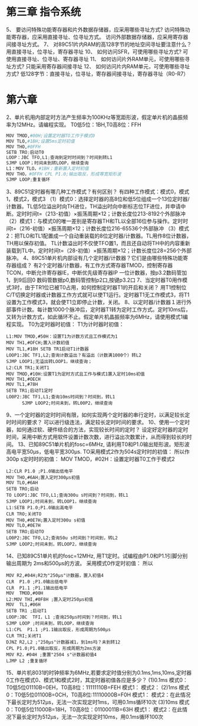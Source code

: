 
# 第三章 指令系统
5、 要访问特殊功能寄存器和片外数据存储器，应采用哪些寻址方式?
访问特殊功能寄存器，应采用直接寻址、位寻址方式。
访问外部数据存储器，应采用寄存器间接寻址方式。
7、 对89C51片内RAM的高128字节的地址空间寻址要注意什么？
用直接寻址，位寻址，寄存器寻址
10、   如何访问SFR，可使用哪些寻址方式?
可使用直接寻址、位寻址、寄存器寻址
11、  如何访问片外RAM单元，可使用哪些寻址方式?
    只能采用寄存器间接寻址
12、  如何访问片内RAM单元，可使用哪些寻址方式?
    低128字节：直接寻址，位寻址，寄存器间接寻址，寄存器寻址（R0-R7）



# 第六章
2、单片机用内部定时方法产生频率为100KHz等宽距形波，假定单片机的晶振频率为12MHz。请编程实现。
T0低5位：1BH,T0高8位：FFH
```python
MOV TMOD,#00H;设置定时器TO工作于模式0
MOV TLO,#1BH;设置5ms定时初值
MOV THO,#0FFH 
SETB TRO;启动T0
LOOP：JBC TFO,L1;查询到定时时间到？时间到转L1
SJMP LOOP；时间未到转LOOP，继续查询
L1：MOV TLO，#1BH；重新置入定时初值
MOV THO，#OFFH CPL P1.0;输出取反，形成等宽矩形波
SJMP LOOP;重复循环
```
3、89C51定时器有哪几种工作模式？有何区别？
有四种工作模式：模式0，模式1，模式2，模式3
（1）模式0：选择定时器的高8位和低5位组成一个13位定时器/计数器。TL低5位溢出时向TH进位，TH溢出时向中断标志位TF进位，并申请中断。定时时间t=（213-初值）×振荡周期×12；计数长度位213-8192个外部脉冲
（2）模式1：与模式0的唯一差别是寄存器TH和TL以全部16位参与操作。定时时间t=（216-初值）×振荡周期×12；计数长度位216-65536个外部脉冲
（3）模式2：把TLO和TL1配置成一个自动重装载的8位定时器/计数器。TL用作8位计数器，TH用以保存初值。
TL计数溢出时不仅使TFO置1，而且还自动将TH中的内容重新装载到TL中。定时时间t=（28-初值）×振荡周期×12；计数长度位28=256个外部脉冲。
4、89C51单片机内部设有几个定时器/计数器？它们是由哪些特殊功能寄存器组成？
有2个定时器/计数器，有工作方式寄存器TMOD，控制寄存器TCON，中断允许寄存器IE，中断优先级寄存器IP
一位计数器，按p3.2数码管加1，到9后回0 数码管数据p0,数码管控制p2口,按键p3.2口
7、当定时器T0用作模式3时，由于TR1位已被T0占用，如何控制定时器T1的开启和关闭？
用T1控制位C/T切换定时器或计数器工作方式就可以使T1运行。定时器T1无工作模式3，将T1设置为工作模式3，就会使T1立即停止计数，关闭。
8、以定时器/计数器１进行外部事件计数。每计数1000个脉冲后，定时器T1转为定时工作方式。定时10ms后，又转为计数方式，如此循环不止。假定单片机晶振频率为6MHz，请使用模式1编程实现。
T0为定时器时初值：
T1为计时器时初值：

```x86asm
L1:MOV TMOD,#50H：设置T1为计数方式且工作模式为1
MOV TH1,#OFCH;置入计数初值
MOV TL1,#18H SETB TR1启动T1计数器
LOOP1:JBC TF1,L2;查询计数溢出？有溢出（计数满1000个）转L2
SJMP LOOP1;无溢出转LOOP1，继续查询；
L2:CLR TR1;关闭T1
MOV TMOD,#10H:设置T1为定时方式且工作与模式1置入定时10ms初值
MOV TH1,#OECH 
MOV TL1,#78H 
SETB TR1;启动T1定时
LO0P2:JBC TF1,L1;查询10ms时间到？时间到，转L1
      SJMP LOOP2;时间未到，转L00P2，继续查询
```
9、一个定时器的定时时间有限，如何实现两个定时器的串行定时，以满足较长定时时间的要求？
可以进行级连法，满足较长定时时间的要求。
10、使用一个定时器，如何通过软、硬件结合的方法，实现较长时间的定时？
设定好定时器的定时时间，采用中断方式用软件设置计数次数，进行溢出次数累计，从而得到较长的时间。
13、已知89C51单片机的fosc=6MHz, 请利用T0和P1.0输出矩形波。矩形波高电平宽50μs，低电平宽300μs.
TO采用模式2作为504s定时时的初值：
所以作300p s定时时的初值：
MOV TMOD，#02H：设置定时器T0工作于模式2
```x86asm
L2:CLR P1.0 ;P1.0输出低电平
MOV THO,#6AH;置入定时300μs初值
MOV TLO,#6AH 
SETB TRO;启动
TO LOOP1:JBC TFO,L1;查询300u s时间到？时间到，转L1
SJMP LOOP1;时间未到，转LOOP1，继续查询
L1:SETB P1.0;P1.0输出高电平
CLR TRO;关闭TO 
MOV TH0,#0E7H;置入定时300u s初值
MOV TLO,#0E7H 
SETB TRO;启动TO 
LO0P2:JBC TFO,L2;查询50u s时间到？时间到，转L2
SJMP LOOP2;时间未到，转LOOP2，继续查询
```
14、已知89C51单片机的fosc=12MHz, 用T1定时。试编程由P1.0和P1.1引脚分别输出周期为 2ms和500μs的方波。
采用模式0作定时初值：
所以
```x86asm
MOV R2,#04H;R2为"250μs"计数器，置入初值4
CLR  P1.0 ;P1.0输出低电平
CLR  P1.1 ;P1.1输出低电平
MOV  TMOD,#00H 
L2:MOV THI,#0F8H ;置入定时250μs初值
MOV  TL1,#06H 
SETB TR1 ;启动T1
LOOP:JBC  TFI，L1 ;查询250μs时间到？时间到，转L1
SJMP LOOP ;时间未到，转LOOP，继续查询
L1:CPL  P1.1 ;P1.1输出取反，形成周期为500μs 
CLR TRI;关闭T1
DJNZ R2,L2 ;"250μs"计数器减1，到1ms吗？未到转12
CPL P1.0;P1.0输出取反，形成周期为2ms方波
MOV R2，#04H ;重置"2504 s"计数器初值4
LJMP L2 ;重复循环
```
15、单片机8031的时钟频率为6MHz,若要求定时值分别为0.1ms,1ms,10ms,定时器0工作在模式0、模式1和模式2时，其定时器初值各应是多少？
(1)0.1ms
模式0：T0低5位01110B=0EH，T0高8位：11111110B=FEH
模式1：
模式2：
(2)1ms
模式0：T0低5位01100B=0CH，T0高8位:11110000B=F0H
模式1：
模式2：在此情况下最长定时为512μs，无法一次实现定时1ms，可用0.1ms循环10次
(3)10ms
模式0：T0低5位11000B=18H，T0高8位：01100011B=63H
模式1：
模式2：在此情况下最长定时为512μs，无法一次实现定时10ms，用0.1ms循环100次